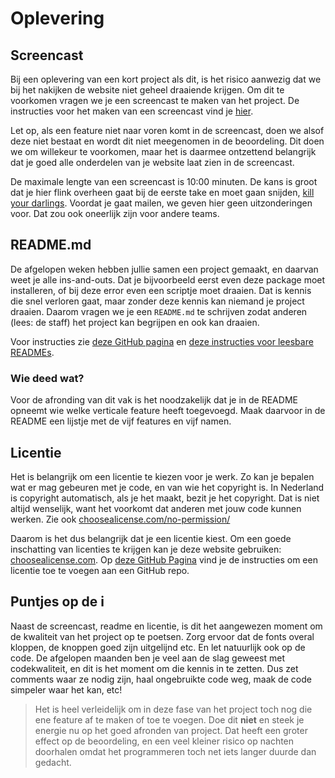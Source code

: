 # Oplevering

## Screencast

Bij een oplevering van een kort project als dit, is het risico aanwezig dat we bij het nakijken de website niet geheel draaiende krijgen. Om dit te voorkomen vragen we je een screencast te maken van het project. De instructies voor het maken van een screencast vind je [hier](/project/screencast).

Let op, als een feature niet naar voren komt in de screencast, doen we alsof deze niet bestaat en wordt dit niet meegenomen in de beoordeling. Dit doen we om willekeur te voorkomen, maar het is daarmee ontzettend belangrijk dat je goed alle onderdelen van je website laat zien in de screencast. 

De maximale lengte van een screencast is 10:00 minuten. De kans is groot dat je hier flink overheen gaat bij de eerste take en moet gaan snijden, [kill your darlings](https://nl.wikipedia.org/wiki/Kill_your_darlings_(motto)). Voordat je gaat mailen, we geven hier geen uitzonderingen voor. Dat zou ook oneerlijk zijn voor andere teams.


## README.md

De afgelopen weken hebben jullie samen een project gemaakt, en daarvan weet je alle ins-and-outs. Dat je bijvoorbeeld eerst even deze package moet installeren, of bij deze error even een scriptje moet draaien. Dat is kennis die snel verloren gaat, maar zonder deze kennis kan niemand je project draaien. Daarom vragen we je een `README.md` te schrijven zodat anderen (lees: de staff) het project kan begrijpen en ook kan draaien.

Voor instructies zie [deze GitHub pagina](https://docs.github.com/en/free-pro-team@latest/github/creating-cloning-and-archiving-repositories/about-readmes) en [deze instructies voor leesbare READMEs](https://github.com/18F/open-source-guide/blob/18f-pages/pages/making-readmes-readable.md).


### Wie deed wat?

Voor de afronding van dit vak is het noodzakelijk dat je in de README opneemt wie welke verticale feature heeft toegevoegd. Maak daarvoor in de README een lijstje met de vijf features en vijf namen.

## Licentie

Het is belangrijk om een licentie te kiezen voor je werk. Zo kan je bepalen wat er mag gebeuren met je code, en van wie het copyright is. In Nederland is copyright automatisch, als je het maakt, bezit je het copyright. Dat is niet altijd wenselijk, want het voorkomt dat anderen met jouw code kunnen werken. Zie ook [choosealicense.com/no-permission/](https://choosealicense.com/no-permission/)

Daarom is het dus belangrijk dat je een licentie kiest. Om een goede inschatting van licenties te krijgen kan je deze website gebruiken: [choosealicense.com](https://choosealicense.com/). Op [deze GitHub Pagina](https://docs.github.com/en/free-pro-team@latest/github/building-a-strong-community/adding-a-license-to-a-repository) vind je de instructies om een licentie toe te voegen aan een GitHub repo.


## Puntjes op de i

Naast de screencast, readme en licentie, is dit het aangewezen moment om de kwaliteit van het project op te poetsen. Zorg ervoor dat de fonts overal kloppen, de knoppen goed zijn uitgelijnd etc. En let natuurlijk ook op de code. De afgelopen maanden ben je veel aan de slag geweest met codekwaliteit, en dit is het moment om die kennis in te zetten. Dus zet comments waar ze nodig zijn, haal ongebruikte code weg, maak de code simpeler waar het kan, etc!

> Het is heel verleidelijk om in deze fase van het project toch nog die ene feature af te maken of toe te voegen. Doe dit **niet** en steek je energie nu op het goed afronden van project. Dat heeft een groter effect op de beoordeling, en een veel kleiner risico op nachten doorhalen omdat het programmeren toch net iets langer duurde dan gedacht.